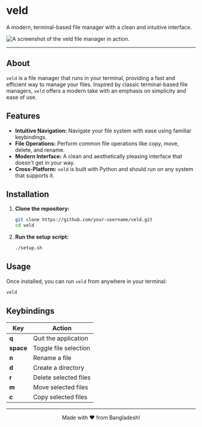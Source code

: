# veld

A modern, terminal-based file manager with a clean and intuitive interface.

![A screenshot of the veld file manager in action.](https://raw.githubusercontent.com/your-username/veld/main/.assets/veld-screenshot.png)

---

## About

`veld` is a file manager that runs in your terminal, providing a fast and efficient way to manage your files. Inspired by classic terminal-based file managers, `veld` offers a modern take with an emphasis on simplicity and ease of use.

## Features

*   **Intuitive Navigation:** Navigate your file system with ease using familiar keybindings.
*   **File Operations:** Perform common file operations like copy, move, delete, and rename.
*   **Modern Interface:** A clean and aesthetically pleasing interface that doesn't get in your way.
*   **Cross-Platform:** `veld` is built with Python and should run on any system that supports it.

## Installation

1.  **Clone the repository:**
    ```bash
    git clone https://github.com/your-username/veld.git
    cd veld
    ```

2.  **Run the setup script:**
    ```bash
    ./setup.sh
    ```

## Usage

Once installed, you can run `veld` from anywhere in your terminal:

```bash
veld
```

## Keybindings

| Key         | Action                |
|-------------|-----------------------|
| **q**       | Quit the application  |
| **space**   | Toggle file selection |
| **n**       | Rename a file         |
| **d**       | Create a directory    |
| **r**       | Delete selected files |
| **m**       | Move selected files   |
| **c**       | Copy selected files   |

---

<p align="center">
  Made with ❤️ from Bangladesh!
</p>
